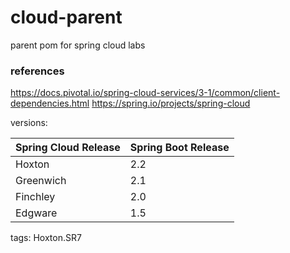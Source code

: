 # cloud-parent

parent pom for spring cloud labs

### references

https://docs.pivotal.io/spring-cloud-services/3-1/common/client-dependencies.html
https://spring.io/projects/spring-cloud

versions:

| Spring Cloud Release | Spring Boot Release |
| -------------------- | ------------------- |
| Hoxton               | 2.2                 |
| Greenwich            | 2.1                 |
| Finchley             | 2.0                 |
| Edgware              | 1.5                 |

tags:
Hoxton.SR7
